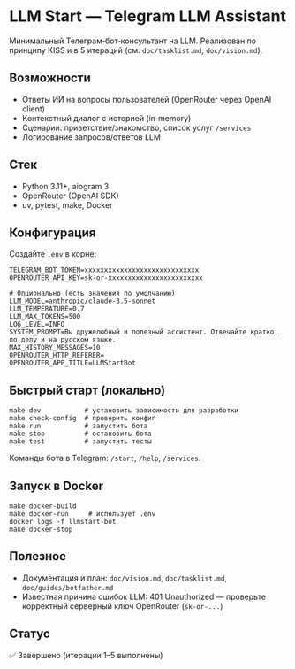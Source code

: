 # LLM Start — Telegram LLM Assistant

Минимальный Телеграм‑бот‑консультант на LLM. Реализован по принципу KISS и в 5 итераций (см. `doc/tasklist.md`, `doc/vision.md`).

## Возможности
- Ответы ИИ на вопросы пользователей (OpenRouter через OpenAI client)
- Контекстный диалог с историей (in‑memory)
- Сценарии: приветствие/знакомство, список услуг `/services`
- Логирование запросов/ответов LLM

## Стек
- Python 3.11+, aiogram 3
- OpenRouter (OpenAI SDK)
- uv, pytest, make, Docker

## Конфигурация
Создайте `.env` в корне:

```
TELEGRAM_BOT_TOKEN=xxxxxxxxxxxxxxxxxxxxxxxxxxxxx
OPENROUTER_API_KEY=sk-or-xxxxxxxxxxxxxxxxxxxxxxxx

# Опционально (есть значения по умолчанию)
LLM_MODEL=anthropic/claude-3.5-sonnet
LLM_TEMPERATURE=0.7
LLM_MAX_TOKENS=500
LOG_LEVEL=INFO
SYSTEM_PROMPT=Вы дружелюбный и полезный ассистент. Отвечайте кратко, по делу и на русском языке.
MAX_HISTORY_MESSAGES=10
OPENROUTER_HTTP_REFERER=
OPENROUTER_APP_TITLE=LLMStartBot
```

## Быстрый старт (локально)
```
make dev           # установить зависимости для разработки
make check-config  # проверить конфиг
make run           # запустить бота
make stop          # остановить бота
make test          # запустить тесты
```

Команды бота в Telegram: `/start`, `/help`, `/services`.

## Запуск в Docker
```
make docker-build
make docker-run     # использует .env
docker logs -f llmstart-bot
make docker-stop
```

## Полезное
- Документация и план: `doc/vision.md`, `doc/tasklist.md`, `doc/guides/botfather.md`
- Известная причина ошибок LLM: 401 Unauthorized — проверьте корректный серверный ключ OpenRouter (`sk-or-...`)

## Статус
✅ Завершено (итерации 1–5 выполнены)